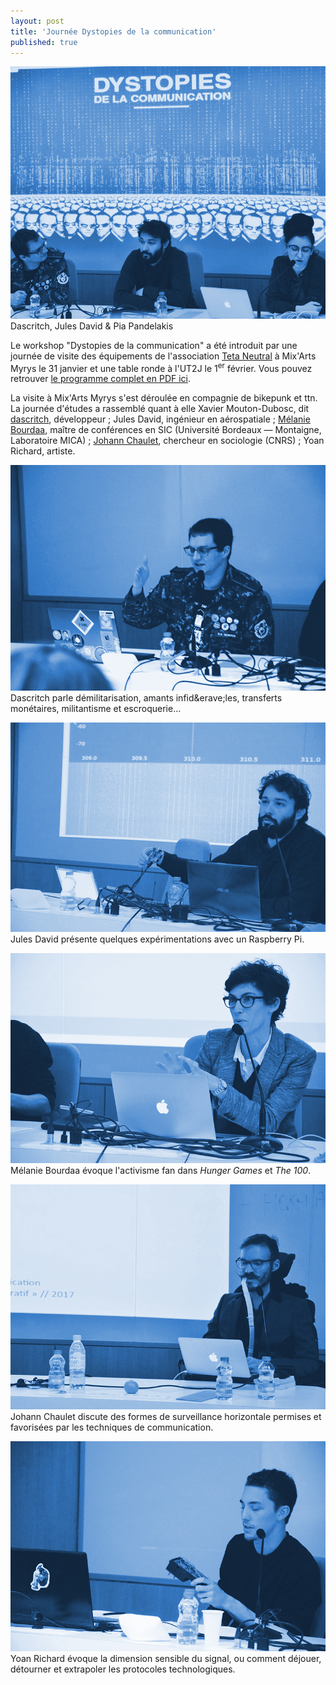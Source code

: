 ```yaml
---
layout: post
title: 'Journée Dystopies de la communication'
published: true
---
```


<img src="/../img/2017_02/01-dys-intro.jpg"/>
<figcaption>Dascritch, Jules David & Pia Pandelakis</figcaption>
<p></p>

Le workshop "Dystopies de la communication" a été introduit par une journée de visite des équipements de l'association <a href="#">Teta Neutral</a> à Mix'Arts Myrys le 31 janvier et une table ronde à l'UT2J le 1<sup>er</sup> février. Vous pouvez retrouver <a href="/../docs/2017/WORKSHOP-dystopies_programme.pdf">le programme complet en PDF ici</a>.

La visite à Mix'Arts Myrys s'est déroulée en compagnie de bikepunk et ttn. La journée d'études a rassemblé quant à elle Xavier Mouton-Dubosc, dit <a href="#">dascritch</a>, développeur ; Jules David, ingénieur en aérospatiale ; <a href="#">Mélanie Bourdaa</a>, maître de conférences en SIC (Université Bordeaux — Montaigne, Laboratoire MICA) ; <a href="#">Johann Chaulet</a>, chercheur en sociologie (CNRS) ; Yoan Richard, artiste.

<img src="/../img/2017_02/02-dys-dascritch.jpg"/>
<figcaption>Dascritch parle d&eacute;militarisation, amants infid&erave;les, transferts mon&eacute;taires, militantisme et escroquerie...
</figcaption>
<p></p>
<img src="/../img/2017_02/03-dys-jules.jpg"/>
<figcaption>Jules David présente quelques expérimentations avec un Raspberry Pi.
</figcaption>
<p></p>
<img src="/../img/2017_02/04-dys-bourdaa.jpg"/>
<figcaption>Mélanie Bourdaa évoque l'activisme fan dans <em>Hunger Games</em> et <em>The 100</em>.
</figcaption>
<p></p>
<img src="/../img/2017_02/05-dys-johann.jpg"/>
<figcaption>Johann Chaulet discute des formes de surveillance horizontale permises et favoris&eacute;es par les techniques de communication.
</figcaption>
<p></p>
<img src="/../img/2017_02/07-dys-yoan.jpg"/>
<figcaption>Yoan Richard évoque la dimension sensible du signal, ou comment d&eacute;jouer, d&eacute;tourner et extrapoler les protocoles technologiques.
</figcaption>






